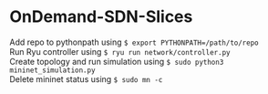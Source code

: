 # OnDemand-SDN-Slices

Add repo to pythonpath using `$ export PYTHONPATH=/path/to/repo`  
Run Ryu controller using `$ ryu run network/controller.py`  
Create topology and run simulation using `$ sudo python3 mininet_simulation.py`   
Delete mininet status using `$ sudo mn -c`   